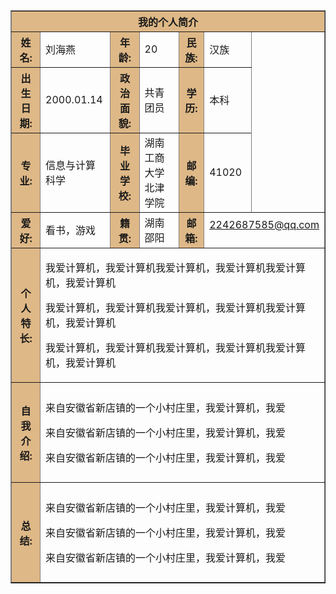 <html>
 
<body background=http://p1.so.qhmsg.com/t01ed5a885549b6bf3b.jpg>
 
<table border="1" align="center" cellpadding="10" width="800">
<tr>
    <th colspan="7" bgcolor="BurlyWood" >我的个人简介</th>
</tr>
 
<tr>
    <th bgcolor="BurlyWood">姓名:</th>
    <td> 刘海燕</td>
    <th bgcolor="BurlyWood">年龄:</th>
    <td>20</td>
    <th bgcolor="BurlyWood">民族:</th>
    <td>汉族</td>
    <td rowspan="3" width="100"<p><a href="zhengjianzhao。"><img border="0" src="" />
</a></p></td>
</tr>
 
<tr>
    <th bgcolor="BurlyWood">出生日期:</th>
    <td>2000.01.14</td>
    <th bgcolor="BurlyWood">政治面貌:</th>
    <td>共青团员</td>
    <th bgcolor="BurlyWood">学历:</th>
    <td>本科</td>
</tr>
 
<tr>
    <th bgcolor="BurlyWood">专业:</th>
    <td>信息与计算科学</td>
    <th bgcolor="BurlyWood">毕业学校:</th>
    <td>湖南工商大学北津学院</td>
    <th bgcolor="BurlyWood">邮编:</th>
    <td>41020</td>
</tr>
 
<tr>
     <th bgcolor="BurlyWood">爱好:</th>
     <td>看书，游戏</td>
     <th bgcolor="BurlyWood">籍贯:</th>
     <td>湖南邵阳</td>
     <th bgcolor="BurlyWood">邮箱:</th>
     <td colspan="2"<p><a  href="mailto:2242687585@qq.com?subject=Hello%20again">2242687585@qq.com </a></p></td>
</tr>
 
<tr>
     <th height="160" bgcolor="BurlyWood">个人特长:</th>
     <td colspan="6">
   <p>我爱计算机，我爱计算机我爱计算机，我爱计算机我爱计算机，我爱计算机</p>
   <p>我爱计算机，我爱计算机我爱计算机，我爱计算机我爱计算机，我爱计算机</p>
   <p>我爱计算机，我爱计算机我爱计算机，我爱计算机我爱计算机，我爱计算机</p>
    </td>
</tr>
 
<tr>
     <th height="160" bgcolor="BurlyWood"> 自我介绍:</th>
     <td colspan="6">
    <p>来自安徽省新店镇的一个小村庄里，我爱计算机，我爱</p>
    <p>来自安徽省新店镇的一个小村庄里，我爱计算机，我爱</p>
    <p>来自安徽省新店镇的一个小村庄里，我爱计算机，我爱</p>
</tr>
 
<tr>
     <th height="160" bgcolor="BurlyWood">总结:</th>
     <td colspan="6">
    <p>来自安徽省新店镇的一个小村庄里，我爱计算机，我爱</p>
    <p>来自安徽省新店镇的一个小村庄里，我爱计算机，我爱</p>
    <p>来自安徽省新店镇的一个小村庄里，我爱计算机，我爱</p>
</tr>
 
</body>
 
</html>
